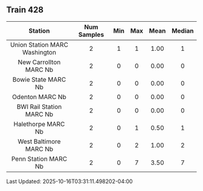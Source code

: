 ## Train 428

| Station | Num Samples | Min | Max | Mean | Median |
| :-----: | :---------: | :-: | :-: | :--: | :----: |
| Union Station MARC Washington | 2 | 1 | 1 | 1.00 | 1 |
| New Carrollton MARC Nb | 2 | 0 | 0 | 0.00 | 0 |
| Bowie State MARC Nb | 2 | 0 | 0 | 0.00 | 0 |
| Odenton MARC Nb | 2 | 0 | 0 | 0.00 | 0 |
| BWI Rail Station MARC Nb | 2 | 0 | 0 | 0.00 | 0 |
| Halethorpe MARC Nb | 2 | 0 | 1 | 0.50 | 1 |
| West Baltimore MARC Nb | 2 | 0 | 2 | 1.00 | 2 |
| Penn Station MARC Nb | 2 | 0 | 7 | 3.50 | 7 |


Last Updated: 2025-10-16T03:31:11.498202-04:00